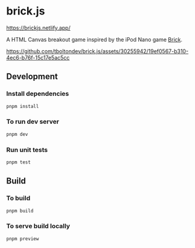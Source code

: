 # brick.js

https://brickjs.netlify.app/

A HTML Canvas breakout game inspired by the iPod Nano game [Brick](https://apple.fandom.com/wiki/Games_on_1st_and_2nd_Gen._iPod_Nano#Brick).

https://github.com/tboltondev/brick.js/assets/30255942/19ef0567-b310-4ec6-b76f-15c17e5ac5cc

## Development
### Install dependencies
```sh
pnpm install
```
### To run dev server
```sh
pnpm dev
```

### Run unit tests
```sh
pnpm test
```

## Build
### To build
```sh
pnpm build
```
### To serve build locally
```sh
pnpm preview
```
